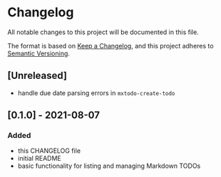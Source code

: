 # Changelog

All notable changes to this project will be documented in this file.

The format is based on [Keep a Changelog](https://keepachangelog.com/en/1.0.0/),
and this project adheres to [Semantic Versioning](https://semver.org/spec/v2.0.0.html).

## [Unreleased]
- handle due date parsing errors in `mxtodo-create-todo`

## [0.1.0] - 2021-08-07
### Added
- this CHANGELOG file
- initial README
- basic functionality for listing and managing Markdown TODOs
